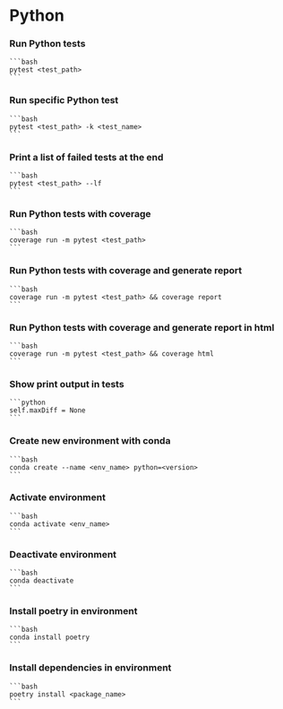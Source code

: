 # Python

### Run Python tests
    
    ```bash
    pytest <test_path>
    ```
### Run specific Python test

    ```bash
    pytest <test_path> -k <test_name>
    ```

### Print a list of failed tests at the end

    ```bash
    pytest <test_path> --lf
    ```

### Run Python tests with coverage

    ```bash
    coverage run -m pytest <test_path>
    ```

### Run Python tests with coverage and generate report

    ```bash
    coverage run -m pytest <test_path> && coverage report
    ```
### Run Python tests with coverage and generate report in html

    ```bash
    coverage run -m pytest <test_path> && coverage html
    ```

### Show print output in tests

    ```python
    self.maxDiff = None
    ```

### Create new environment with conda

    ```bash
    conda create --name <env_name> python=<version>
    ```

### Activate environment

    ```bash
    conda activate <env_name>
    ```

### Deactivate environment

    ```bash
    conda deactivate
    ```

### Install poetry in environment

    ```bash
    conda install poetry
    ```
    
### Install dependencies in environment

    ```bash
    poetry install <package_name>
    ```